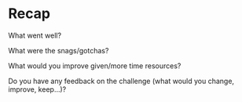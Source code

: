 # Recap

What went well?

What were the snags/gotchas?

What would you improve given/more time resources?

Do you have any feedback on the challenge (what would you change, improve, keep…)?
